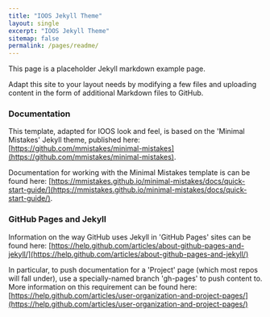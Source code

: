 ```yaml
---
title: "IOOS Jekyll Theme"
layout: single
excerpt: "IOOS Jekyll Theme"
sitemap: false
permalink: /pages/readme/
---
```

This page is a placeholder Jekyll markdown example page.

Adapt this site to your layout needs by modifying a few files and uploading content in the form of
additional Markdown files to GitHub.  

### Documentation ###
This template, adapted for IOOS look and feel, is based on the 'Minimal Mistakes' Jekyll theme, published here:
[https://github.com/mmistakes/minimal-mistakes](https://github.com/mmistakes/minimal-mistakes).  

Documentation for working with the Minimal Mistakes template is can be found here:
[https://mmistakes.github.io/minimal-mistakes/docs/quick-start-guide/](https://mmistakes.github.io/minimal-mistakes/docs/quick-start-guide/).

### GitHub Pages and Jekyll ###
Information on the way GitHub uses Jekyll in 'GitHub Pages' sites can be found here:
[https://help.github.com/articles/about-github-pages-and-jekyll/](https://help.github.com/articles/about-github-pages-and-jekyll/)

In particular, to push documentation for a 'Project' page (which most repos will fall under), use a
specially-named branch 'gh-pages' to push content to.  More information on this requirement can be
found here: [https://help.github.com/articles/user-organization-and-project-pages/](https://help.github.com/articles/user-organization-and-project-pages/)
